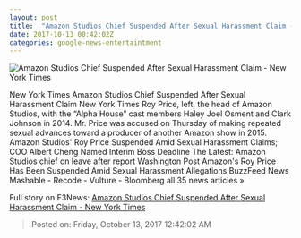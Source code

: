 ```yaml
---
layout: post
title:  "Amazon Studios Chief Suspended After Sexual Harassment Claim - New York Times"
date: 2017-10-13 00:42:02Z
categories: google-news-entertaintment
---
```


![Amazon Studios Chief Suspended After Sexual Harassment Claim - New York Times](https://static01.nyt.com/images/2017/10/13/business/13AMAZON-1/13AMAZON-1-facebookJumbo.jpg)

New York Times Amazon Studios Chief Suspended After Sexual Harassment Claim New York Times Roy Price, left, the head of Amazon Studios, with the “Alpha House” cast members Haley Joel Osment and Clark Johnson in 2014. Mr. Price was accused on Thursday of making repeated sexual advances toward a producer of another Amazon show in 2015. Amazon Studios' Roy Price Suspended Amid Sexual Harassment Claims; COO Albert Cheng Named Interim Boss Deadline The Latest: Amazon Studios chief on leave after report Washington Post Amazon's Roy Price Has Been Suspended Amid Sexual Harassment Allegations BuzzFeed News Mashable - Recode - Vulture - Bloomberg all 35 news articles »


Full story on F3News: [Amazon Studios Chief Suspended After Sexual Harassment Claim - New York Times](http://www.f3nws.com/n/aqfctG)

> Posted on: Friday, October 13, 2017 12:42:02 AM
